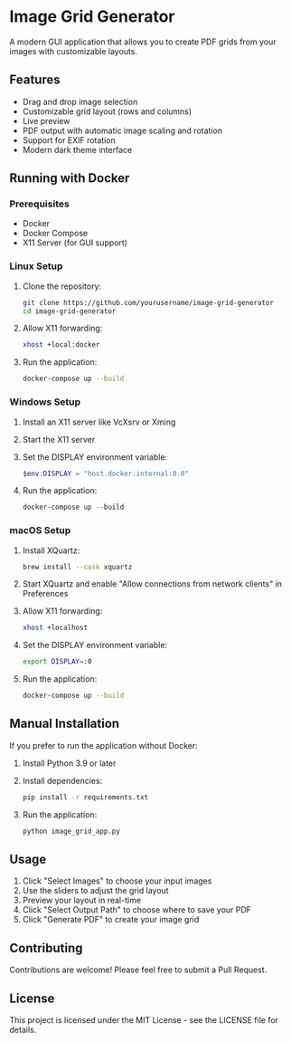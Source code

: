 # Image Grid Generator

A modern GUI application that allows you to create PDF grids from your images with customizable layouts.

## Features

- Drag and drop image selection
- Customizable grid layout (rows and columns)
- Live preview
- PDF output with automatic image scaling and rotation
- Support for EXIF rotation
- Modern dark theme interface

## Running with Docker

### Prerequisites

- Docker
- Docker Compose
- X11 Server (for GUI support)

### Linux Setup

1. Clone the repository:
   ```bash
   git clone https://github.com/yourusername/image-grid-generator
   cd image-grid-generator
   ```

2. Allow X11 forwarding:
   ```bash
   xhost +local:docker
   ```

3. Run the application:
   ```bash
   docker-compose up --build
   ```

### Windows Setup

1. Install an X11 server like VcXsrv or Xming

2. Start the X11 server

3. Set the DISPLAY environment variable:
   ```powershell
   $env:DISPLAY = "host.docker.internal:0.0"
   ```

4. Run the application:
   ```powershell
   docker-compose up --build
   ```

### macOS Setup

1. Install XQuartz:
   ```bash
   brew install --cask xquartz
   ```

2. Start XQuartz and enable "Allow connections from network clients" in Preferences

3. Allow X11 forwarding:
   ```bash
   xhost +localhost
   ```

4. Set the DISPLAY environment variable:
   ```bash
   export DISPLAY=:0
   ```

5. Run the application:
   ```bash
   docker-compose up --build
   ```

## Manual Installation

If you prefer to run the application without Docker:

1. Install Python 3.9 or later

2. Install dependencies:
   ```bash
   pip install -r requirements.txt
   ```

3. Run the application:
   ```bash
   python image_grid_app.py
   ```

## Usage

1. Click "Select Images" to choose your input images
2. Use the sliders to adjust the grid layout
3. Preview your layout in real-time
4. Click "Select Output Path" to choose where to save your PDF
5. Click "Generate PDF" to create your image grid

## Contributing

Contributions are welcome! Please feel free to submit a Pull Request.

## License

This project is licensed under the MIT License - see the LICENSE file for details.